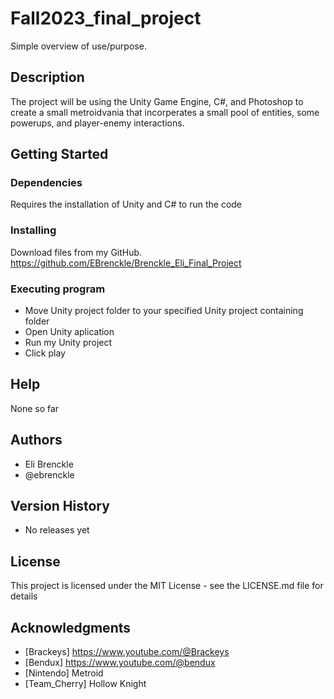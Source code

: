 # Fall2023_final_project

Simple overview of use/purpose.

## Description

The project will be using the Unity Game Engine, C#, and Photoshop to create a small metroidvania that incorperates a small pool of entities, some powerups, and player-enemy interactions. 

## Getting Started

### Dependencies

Requires the installation of Unity and C# to run the code

### Installing

Download files from my GitHub. https://github.com/EBrenckle/Brenckle_Eli_Final_Project

### Executing program

* Move Unity project folder to your specified Unity project containing folder
* Open Unity aplication
* Run my Unity project
* Click play

## Help

None so far

## Authors

* Eli Brenckle
* @ebrenckle

## Version History

* No releases yet

## License

This project is licensed under the MIT License - see the LICENSE.md file for details

## Acknowledgments

* [Brackeys] https://www.youtube.com/@Brackeys
* [Bendux] https://www.youtube.com/@bendux
* [Nintendo] Metroid
* [Team_Cherry] Hollow Knight